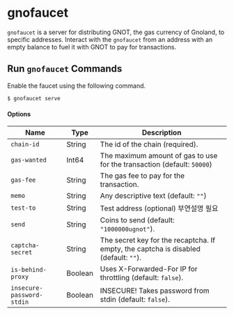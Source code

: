 # gnofaucet

`gnofaucet` is a server for distributing GNOT, the gas currency of Gnoland, to specific addresses. Interact with the `gnofaucet` from an address with an empty balance to fuel it with GNOT to pay for transactions.

## Run `gnofaucet` Commands

Enable the faucet using the following command.&#x20;

```bash
$ gnofaucet serve
```

#### **Options**

| Name                      | Type    | Description                                                                          |
| ------------------------- | ------- |--------------------------------------------------------------------------------------|
| `chain-id`                | String  | The id of the chain (required).                                                      |
| `gas-wanted`              | Int64   | The maximum amount of gas to use for the transaction (default: `50000`)              |
| `gas-fee`                 | String  | The gas fee to pay for the transaction.                                              |
| `memo`                    | String  | Any descriptive text (default: `""`)                                                 |
| `test-to`                 | String  | Test address (optional) 부연설명 필요                                                      |
| `send`                    | String  | Coins to send (default: `"1000000ugnot"`).                                           |
| `captcha-secret`          | String  | The secret key for the recaptcha. If empty, the captcha is disabled (default: `""`). |
| `is-behind-proxy`         | Boolean | Uses X-Forwarded-For IP for throttling (default: `false`).                           |
| `insecure-password-stdin` | Boolean | INSECURE! Takes password from stdin (default: `false`).                              |

